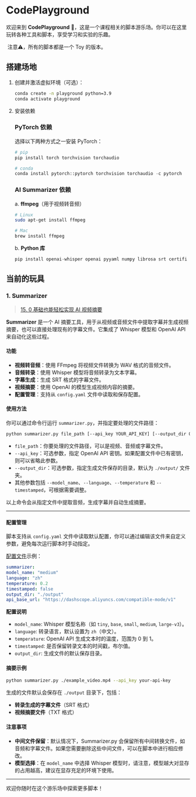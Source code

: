 # CodePlayground

欢迎来到 **CodePlayground** 🎡，这是一个课程相关的脚本游乐场。你可以在这里玩转各种工具和脚本，享受学习和实验的乐趣。

​	注意⚠️，所有的脚本都是一个 Toy 的版本。

## 搭建场地

1. 创建并激活虚拟环境（可选）：

   ```bash
   conda create -n playground python=3.9
   conda activate playground
   ```

2. 安装依赖

   ### PyTorch 依赖

   选择以下两种方式之一安装 PyTorch：

   ```python
   # pip
   pip install torch torchvision torchaudio
   
   # conda
   conda install pytorch::pytorch torchvision torchaudio -c pytorch
   ```

   ### AI Summarizer 依赖

   a. **ffmpeg**（用于视频转音频）

   ```bash
   # Linux
   sudo apt-get install ffmpeg
   
   # Mac
   brew install ffmpeg
   ```

   b. **Python 库**

   ```python
   pip install openai-whisper openai pyyaml numpy librosa srt certifi
   ```

## 当前的玩具

### 1. Summarizer

> [15. 0 基础也能轻松实现 AI 视频摘要](https://github.com/Hoper-J/AI-Guide-and-Demos-zh_CN/blob/master/Guide/15.%200%20基础也能轻松实现%20AI%20视频摘要.md)

**Summarizer** 是一个 AI 摘要工具，用于从视频或音频文件中提取字幕并生成视频摘要，也可以直接处理现有的字幕文件。它集成了 Whisper 模型和 OpenAI API 来自动化这些过程。

#### 功能

- **视频转音频**：使用 FFmpeg 将视频文件转换为 WAV 格式的音频文件。
- **音频转录**：使用 Whisper 模型将音频转录为文本字幕。
- **字幕生成**：生成 SRT 格式的字幕文件。
- **视频摘要**：使用 OpenAI 的模型生成视频内容的摘要。
- **配置管理**：支持从 `config.yaml` 文件中读取和保存配置。

#### 使用方法

你可以通过命令行运行 `summarizer.py`，并指定要处理的文件路径：

   ```bash
python summarizer.py file_path [--api_key YOUR_API_KEY] [--output_dir OUTPUT_DIR] [其他可选参数]
   ```

   - `file_path`：你要处理的文件路径，可以是视频、音频或字幕文件。
   - `--api_key`：可选参数，指定 OpenAI API 密钥。如果配置文件中已有密钥，则可以省略此参数。
   - `--output_dir`：可选参数，指定生成文件保存的目录，默认为 `./output/` 文件夹。
   - 其他参数包括 `--model_name`、`--language`、`--temperature` 和 `--timestamped`，可根据需要调整。

   以上命令会从指定文件中提取音频，生成字幕并自动生成摘要。

---

#### 配置管理

脚本支持从 `config.yaml` 文件中读取默认配置，你可以通过编辑该文件来自定义参数，避免每次运行脚本时手动指定。

[配置文件]()示例：

   ```yaml
summarizer:
  model_name: "medium"
  language: "zh"
  temperature: 0.2
  timestamped: false
  output_dir: "./output"
  api_base_url: "https://dashscope.aliyuncs.com/compatible-mode/v1"
   ```

**配置说明**

- `model_name`: Whisper 模型名称（如 `tiny`, `base`, `small`, `medium`, `large-v3`）。
- `language`: 转录语言，默认设置为 `zh`（中文）。
- `temperature`: OpenAI API 生成文本时的温度，范围为 0 到 1。
- `timestamped`: 是否保留转录文本的时间戳，布尔值。
- `output_dir`: 生成文件的默认保存目录。

#### 摘要示例

```bash
python summarizer.py ./example_video.mp4 --api_key your-api-key
```

生成的文件默认会保存在 `./output` 目录下，包括：

- **转录生成的字幕文件**（SRT 格式）
- **视频摘要文件**（TXT 格式）

#### 注意事项

- **中间文件保留**：默认情况下，Summarizer.py 会保留所有中间转换文件，如音频和字幕文件。如果您需要删除这些中间文件，可以在脚本中进行相应修改。
- **模型选择**：在 `model_name` 中选择 Whisper 模型时，请注意，模型越大对显存的占用越高，建议在显存充足的环境下使用。

---

欢迎你随时在这个游乐场中探索更多脚本！